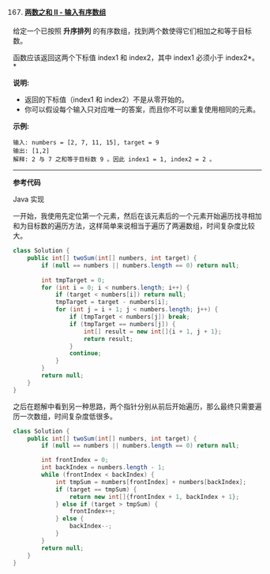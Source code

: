167. #### [两数之和 II - 输入有序数组](https://leetcode-cn.com/problems/two-sum-ii-input-array-is-sorted/)

给定一个已按照 **升序排列** 的有序数组，找到两个数使得它们相加之和等于目标数。

函数应该返回这两个下标值 index1 和 index2，其中 index1 必须小于 index2*。*

**说明:**

- 返回的下标值（index1 和 index2）不是从零开始的。
- 你可以假设每个输入只对应唯一的答案，而且你不可以重复使用相同的元素。

**示例:**

```
输入: numbers = [2, 7, 11, 15], target = 9
输出: [1,2]
解释: 2 与 7 之和等于目标数 9 。因此 index1 = 1, index2 = 2 。
```

------

**参考代码**

Java 实现

一开始，我使用先定位第一个元素，然后在该元素后的一个元素开始遍历找寻相加和为目标数的遍历方法，这样简单来说相当于遍历了两遍数组，时间复杂度比较大。

```java
class Solution {
    public int[] twoSum(int[] numbers, int target) {
        if (null == numbers || numbers.length == 0) return null;
        
        int tmpTarget = 0;
        for (int i = 0; i < numbers.length; i++) {
            if (target < numbers[i]) return null;
            tmpTarget = target - numbers[i];
            for (int j = i + 1; j < numbers.length; j++) {
                if (tmpTarget < numbers[j]) break;
                if (tmpTarget == numbers[j]) {
                    int[] result = new int[]{i + 1, j + 1};
                    return result;
                }
                continue;
            }
        }
        return null;
    }
}
```

之后在题解中看到另一种思路，两个指针分别从前后开始遍历，那么最终只需要遍历一次数组，时间复杂度低很多。

```java
class Solution {
    public int[] twoSum(int[] numbers, int target) {
        if (null == numbers || numbers.length == 0) return null;

        int frontIndex = 0;
        int backIndex = numbers.length - 1;
        while (frontIndex < backIndex) {
            int tmpSum = numbers[frontIndex] + numbers[backIndex];
            if (target == tmpSum) {
                return new int[]{frontIndex + 1, backIndex + 1};
            } else if (target > tmpSum) {
                frontIndex++;
            } else {
                backIndex--;
            }
        }
        return null;
    }
}
```
